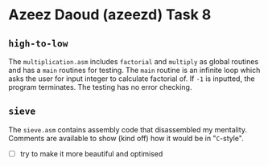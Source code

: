 # Azeez Daoud (azeezd) Task 8 

## `high-to-low`
The `multiplication.asm` includes `factorial` and `multiply` as global routines and has a `main` routines for testing. The `main` routine is an infinite loop which asks the user for input integer to calculate factorial of. If `-1` is inputted, the program terminates. The testing has no error checking.

## `sieve`
The `sieve.asm` contains assembly code that disassembled my mentality. Comments are available to show (kind off) how it would be in "`C`-style".
- [ ] try to make it more beautiful and optimised
